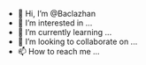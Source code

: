 - 👋 Hi, I’m @Baclazhan
- 👀 I’m interested in ...
- 🌱 I’m currently learning ...
- 💞️ I’m looking to collaborate on ...
- 📫 How to reach me ...

<!---
Baclazhan/Baclazhan is a ✨ special ✨ repository because its `README.md` (this file) appears on your GitHub profile.
You can click the Preview link to take a look at your changes.
--->
